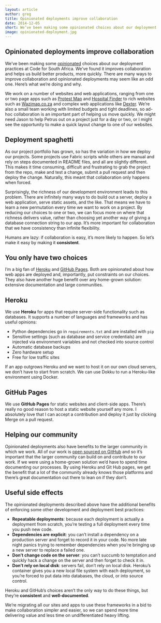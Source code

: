 ```yaml
---
layout: article
author: greg
title: Opinionated deployments improve collaboration
date: 2014-12-05
short: We’ve been making some opinionated choices about our deployment practices at Code for South Africa. Here’s what we’re doing and why.
image: opinionated-deployment.jpg
---
```


## Opinionated deployments improve collaboration

We’ve been making some [opinionated](https://softwareengineering.stackexchange.com/questions/12182/what-does-opinionated-software-really-mean) choices about our deployment practices at Code for South Africa. We’ve found it improves collaboration and helps us build better products, more quickly. There are many ways to improve collaboration and opinionated deployments may seem like an odd one. Here’s what we’re doing and why.

We work on a number of websites and web applications, ranging from one or two page apps such as [Protest Map](http://protest-map.code4sa.org/#zoom=5&ne_lat=-15.876809064146757&ne_lng=58.22753906250001&sw_lat=-39.0277188402116&sw_lng=-1.7578125&type_id=0&brush_start=Mon%20Feb%2003%202014%2000%3A00%3A00%20GMT%2B0200%20(South%20Africa%20Standard%20Time)&brush_end=Mon%20Mar%2003%202014%2000%3A00%3A00%20GMT%2B0200%20(South%20Africa%20Standard%20Time)&center_lat=-28.071980301779845&center_lng=28.23486328125) and [Hospital Finder](https://hospitals.code4sa.org/) to rich websites such as [Wazimap.co.za](https://wazimap.co.za/) and complex web applications like [Dexter](https://mma-dexter.code4sa.org). We’re also a small team working with limited budgets and tight deadlines, so ad-hoc collaboration is an important part of helping us move quickly. We might need Jason to help Petrus out on a project just for a day or two, or I might see the opportunity to make a quick layout change to one of our websites.

## Deployment spaghetti

As our project portfolio has grown, so has the variation in how we deploy our projects. Some projects use Fabric scripts while others are manual and rely on steps documented in README files, and all are slightly different. This makes it time consuming, difficult and frustrating to grab the project from the repo, make and test a change, submit a pull request and then deploy the change. Naturally, this meant that collaboration only happens when forced.

Surprisingly, the richness of our development environment leads to this problem. There are infinitely many ways to do build out a server, deploy a web application, serve static assets, and the like. That means we have to learn a new permutation every time we want to work on a project. By reducing our choices to one or two, we can focus more on where that richness delivers value, rather than choosing yet another way of giving a database connection string to our app. It’s more important for collaboration that we have consistency than infinite flexibility.

Humans are lazy: if collaboration is easy, it’s more likely to happen. So let’s make it easy by making it **consistent**.

## You only have two choices

I’m a big fan of [Heroku](http://heroku.com/) and [GitHub Pages](https://pages.github.com/). Both are opinionated about how web apps are deployed and, importantly, put constraints on our choices. They also have another huge benefit over any home-grown solution: extensive documentation and large communities.

## Heroku

We use **Heroku** for apps that require server-side functionality such as databases. It supports a number of languages and frameworks and has useful opinions:

- Python dependencies go in `requirements.txt` and are installed with `pip`
- Sensitive settings (such as database and service credentials) are injected via environment variables and not checked into source control
- Automatic database backups
- Zero hardware setup
- Free for low traffic sites

If an app outgrows Heroku and we want to host it on our own cloud servers, we don’t have to start from scratch. We can use Dokku to run a Heroku-like environment using Docker.

## GitHub Pages

We use **GitHub Pages** for static websites and client-side apps. There’s really no good reason to host a static website yourself any more. I absolutely love that I can accept a contribution and deploy it just by clicking Merge on a pull request.

## Helping our community

Opinionated deployments also have benefits to the larger community in which we work. All of our work is [open sourced on GitHub](https://github.com/Code4SA) and so it’s important that the larger community can build on and contribute to our work. If we were using a home-grown solution we’d have to spend time documenting our processes. By using Heroku and Git Hub pages, we get the benefit that a lot of the community already knows those platforms and there’s great documentation out there to lean on if they don’t.

## Useful side effects

The opinionated deployments described above have the additional benefits of enforcing some other development and deployment best practices:

- **Repeatable deployments**: because each deployment is actually a deployment from scratch, you’re testing a full deployment every time you push new code.
- **Dependencies are explicit**: you can’t install a dependency on a production server and forget to record it in your code. No more late night panics trying to remember dependencies when you’re bringing up a new server to replace a failed one.
- **Don’t change code on the server**: you can’t succumb to temptation and quickly hack a change on the server and then forget to check it in.
- **Don’t rely on local disk**: servers fail, don’t rely on local disk. Heroku’s container gives you a new local file system with each deployment, so you’re forced to put data into databases, the cloud, or into source control.

Heroku and GitHub’s choices aren’t the only way to do these things, but they’re **consistent** and **well-documented**.

We’re migrating all our sites and apps to use these frameworks in a bid to make collaboration simpler and easier, so we can spend more time delivering value and less time on undifferentiated heavy lifting.


